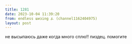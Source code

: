 ```yaml
---
title: 1281
date: 2023-10-04 11:39:20
from: endless шизing ⍼ (channel1162404975)
layout: post
---
```


не высыпаюсь даже когда много сплю!! пиздец. помогите
